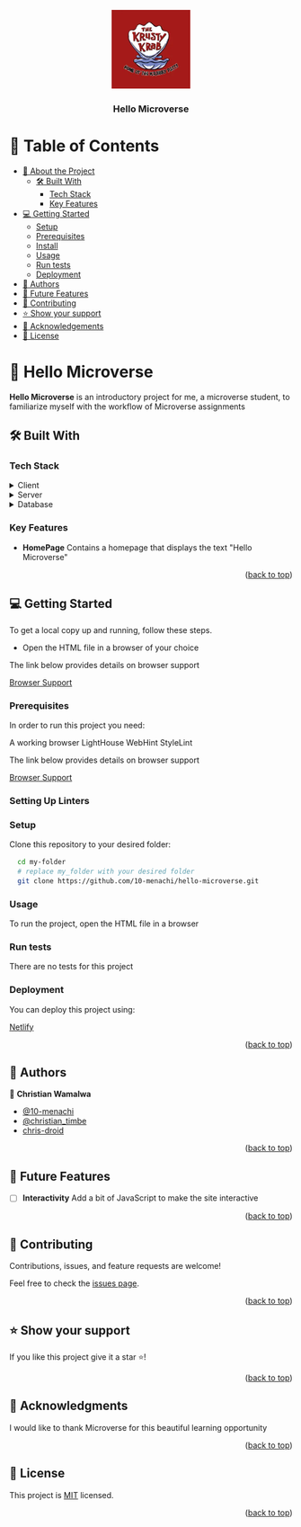 <a name="readme-top"></a>

<div align="center">
  <img src="assets/logo.webp" alt="logo" width="140"  height="auto" />
  <br/>

  <h3><b>Hello Microverse</b></h3>

</div>

<!-- TABLE OF CONTENTS -->

# 📗 Table of Contents

- [📖 About the Project](#about-project)
  - [🛠 Built With](#built-with)
    - [Tech Stack](#tech-stack)
    - [Key Features](#key-features)
- [💻 Getting Started](#getting-started)
  - [Setup](#setup)
  - [Prerequisites](#prerequisites)
  - [Install](#install)
  - [Usage](#usage)
  - [Run tests](#run-tests)
  - [Deployment](#triangular_flag_on_post-deployment)
- [👥 Authors](#authors)
- [🔭 Future Features](#future-features)
- [🤝 Contributing](#contributing)
- [⭐️ Show your support](#support)
- [🙏 Acknowledgements](#acknowledgements)
- [📝 License](#license)

<!-- PROJECT DESCRIPTION -->

# 📖 Hello Microverse <a name="about-project"></a>

**Hello Microverse** is an introductory project for me, a microverse student, to
familiarize myself with the workflow of Microverse assignments

## 🛠 Built With <a name="built-with"></a>

### Tech Stack <a name="tech-stack"></a>

<details>
  <summary>Client</summary>
  <ul>
    <li><a href="https://developer.mozilla.org/en-US/docs/Web/HTML">HTML</a></li>
    <li><a href="https://developer.mozilla.org/en-US/docs/Web/CSS">CSS</a></li>
  </ul>
</details>

<details>
  <summary>Server</summary>
  No server side technologies were used in this project
</details>

<details>
<summary>Database</summary>
No databases were used in this project
</details>

<!-- Features -->

### Key Features <a name="key-features"></a>

- **HomePage**
  Contains a homepage that displays the text "Hello Microverse"

<p align="right">(<a href="#readme-top">back to top</a>)</p>

<!-- GETTING STARTED -->

## 💻 Getting Started <a name="getting-started"></a>

To get a local copy up and running, follow these steps.

<ul>
  <li>Open the HTML file in a browser of your choice</li>
</ul>

The link below provides details on browser support <br />

<a href="https://www.w3schools.com/tags/ref_html_browsersupport.asp">Browser Support</a>

### Prerequisites

In order to run this project you need:

A working browser
LightHouse
WebHint
StyleLint

The link below provides details on browser support

<a href="https://www.w3schools.com/tags/ref_html_browsersupport.asp">Browser Support</a>

### Setting Up Linters

### Setup

Clone this repository to your desired folder:

```sh
  cd my-folder
  # replace my_folder with your desired folder
  git clone https://github.com/10-menachi/hello-microverse.git
```

### Usage

To run the project, open the HTML file in a browser

### Run tests

There are no tests for this project

### Deployment

You can deploy this project using:

<a href="netlify.com">Netlify</a>

<p align="right">(<a href="#readme-top">back to top</a>)</p>

<!-- AUTHORS -->

## 👥 Authors <a name="authors"></a>

👤 **Christian Wamalwa**

- [@10-menachi](https://github.com/10-menachi)
- [@christian_timbe](https://twitter.com/christian_timbe)
- [chris-droid](https://linkedin.com/in/chris-droid)

<p align="right">(<a href="#readme-top">back to top</a>)</p>

<!-- FUTURE FEATURES -->

## 🔭 Future Features <a name="future-features"></a>

- [ ] **Interactivity**
      Add a bit of JavaScript to make the site interactive

<p align="right">(<a href="#readme-top">back to top</a>)</p>

<!-- CONTRIBUTING -->

## 🤝 Contributing <a name="contributing"></a>

Contributions, issues, and feature requests are welcome!

Feel free to check the [issues page](../../issues/).

<p align="right">(<a href="#readme-top">back to top</a>)</p>

<!-- SUPPORT -->

## ⭐️ Show your support <a name="support"></a>

If you like this project give it a star ⭐️!

<p align="right">(<a href="#readme-top">back to top</a>)</p>

<!-- ACKNOWLEDGEMENTS -->

## 🙏 Acknowledgments <a name="acknowledgements"></a>

I would like to thank Microverse for this beautiful
learning opportunity

<p align="right">(<a href="#readme-top">back to top</a>)</p>

<!-- LICENSE -->

## 📝 License <a name="license"></a>

This project is [MIT](./MIT.md) licensed.

<p align="right">(<a href="#readme-top">back to top</a>)</p>
